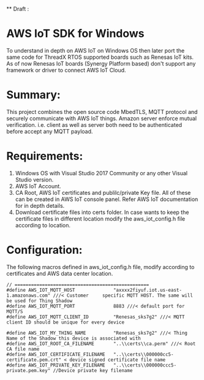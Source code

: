 ** Draft :

# AWS IoT SDK for Windows 

To understand in depth on AWS IoT on Windows OS then later port the same code for ThreadX RTOS  supported boards such as Renesas IoT kits.  As of now Renesas IoT boards (Synergy Platform based) don't support any framework or driver to connect AWS IoT Cloud. 

# Summary:

This project combines the open source code MbedTLS, MQTT protocol and securely communicate with AWS IoT things.  Amazon server enforce mutual verification. i.e. client as well as server both need to be authenticated before accept any MQTT payload.

# Requirements:

1.   Windows OS with Visual Studio 2017 Community or any other Visual Studio version.
2.   AWS IoT Account.  
3.   CA Root, AWS IoT certificates and publilc/private Key file.  All of these can be created in AWS IoT console panel. Refer AWS IoT documentation for in depth details.
4.   Download certificate files into certs folder. In case wants to keep the certificate files in different location modify the aws_iot_config.h file according to location.

# Configuration:

The following macros defined in aws_iot_config.h file, modify according to certificates and AWS data center location.

    // =================================================
    #define AWS_IOT_MQTT_HOST              "axxxx2fiyuf.iot.us-east-1.amazonaws.com" ///< Customer     specific MQTT HOST. The same will be used for Thing Shadow
    #define AWS_IOT_MQTT_PORT              8883 ///< default port for MQTT/S
    #define AWS_IOT_MQTT_CLIENT_ID         "Renesas_sks7g2" ///< MQTT client ID should be unique for every device

    #define AWS_IOT_MY_THING_NAME          "Renesas_sks7g2" ///< Thing Name of the Shadow this device is associated with
    #define AWS_IOT_ROOT_CA_FILENAME       "..\\certs\\ca.perm" ///< Root CA file name
    #define AWS_IOT_CERTIFICATE_FILENAME   "..\\certs\\000000cc5-certificate.pem.crt" < device signed certificate file name
    #define AWS_IOT_PRIVATE_KEY_FILENAME   "..\\certs\\000000ccc5-private.pem.key" //Device private key filename






